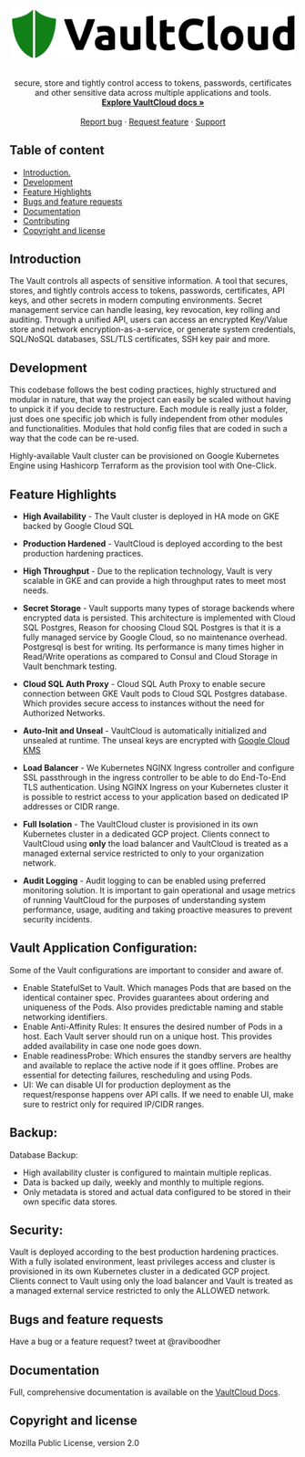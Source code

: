 
<div align="center">
  <a href="https://example.io">
    <img width="500" src="logo/vaultcloud.png" >
  </a>

<p align="center">
  <br>
  secure, store and tightly control access to tokens, passwords, certificates and other sensitive data across multiple applications and tools.
  <br>
  <a href="https://example.com/drive/folders/"><strong>Explore VaultCloud docs »</strong></a>
  <br>
  <br>
  <a href="mailto:vaultcloud@example.com">Report bug</a>
  ·
  <a href="mailto:webmaster@example.com">Request feature</a>
  ·
  <a href="mailto:webmaster@example.com">Support</a>
  <br>
</p>
</div>

## Table of content

  - [Introduction.](#introduction)
  - [Development](#development)
  - [Feature Highlights](#feature-highlights)
  - [Bugs and feature requests](#bugs-and-feature-requests)
  - [Documentation](#documentation)
  - [Contributing](#contributing)
  - [Copyright and license](#copyright-and-license)


## Introduction

The Vault controls all aspects of sensitive information. A tool that secures, stores, and tightly controls access to tokens, passwords, certificates, API keys, and other secrets in modern computing environments. Secret management service can handle leasing, key revocation, key rolling and auditing. Through a unified API, users can access an encrypted Key/Value store and network encryption-as-a-service, or generate system credentials, SQL/NoSQL databases, SSL/TLS certificates, SSH key pair and more.

## Development

This codebase follows the best coding practices, highly structured and modular in nature, that way the project can easily be scaled without having to unpick it if you decide to restructure. Each module is really just a folder, just does one specific job which is fully independent from other modules and functionalities. Modules that hold config files that are coded in such a way that the code can be re-used. 

Highly-available Vault cluster can be provisioned on Google Kubernetes Engine using Hashicorp Terraform as the provision tool with One-Click.

## Feature Highlights

- **High Availability** - The Vault cluster is deployed in HA mode on GKE backed by Google Cloud SQL

- **Production Hardened** - VaultCloud is deployed according to the best production hardening practices.

- **High Throughput** - Due to the replication technology, Vault is very scalable in GKE and can provide a high throughput rates to meet most needs.

- **Secret Storage** - Vault supports many types of storage backends where encrypted data is persisted. This architecture is implemented with Cloud SQL Postgres, Reason for choosing Cloud SQL Postgres is that it is a fully managed service by Google Cloud, so no maintenance overhead. Postgresql is best for writing. Its performance is many times higher in Read/Write operations as compared to Consul and Cloud Storage in Vault benchmark testing.

- **Cloud SQL Auth Proxy** - Cloud SQL Auth Proxy to enable secure connection between GKE Vault pods to Cloud SQL Postgres database. Which provides secure access to instances without the need for Authorized Networks.

- **Auto-Init and Unseal** - VaultCloud is automatically initialized and unsealed
  at runtime. The unseal keys are encrypted with [Google Cloud KMS](https://cloud.google.com/security-key-management)

- **Load Balancer** - We Kubernetes NGINX Ingress controller and configure SSL passthrough in the ingress controller to be able to do End-To-End TLS authentication. Using NGINX Ingress on your Kubernetes cluster it is possible to restrict access to your application based on dedicated IP addresses or CIDR range.

- **Full Isolation** - The VaultCloud cluster is provisioned in its own Kubernetes
  cluster in a dedicated GCP project. Clients connect to VaultCloud using **only** the load balancer and VaultCloud
  is treated as a managed external service restricted to only to your organization network.

- **Audit Logging** - Audit logging to can be enabled using preferred monitoring solution. It is important to gain operational and usage metrics of running VaultCloud for the purposes of understanding system performance, usage, auditing and taking proactive measures to prevent security incidents.

## Vault Application Configuration:
Some of the Vault configurations are important to consider and aware of. 
 - Enable StatefulSet to Vault. Which manages Pods that are based on the identical container spec. Provides guarantees about ordering and uniqueness of the Pods. Also provides predictable naming and stable networking identifiers.
- Enable Anti-Affinity Rules: It ensures the desired number of Pods in a host. Each Vault server should run on a unique host. This provides added availability in case one node goes down.
- Enable readinessProbe: Which ensures the standby servers are healthy and available to replace the active node  if it goes offline. Probes are essential for detecting failures, rescheduling and using Pods.
- UI: We can disable UI for production deployment as the request/response happens over API calls. If we need to enable UI, make sure to restrict only for required IP/CIDR ranges.

## Backup:
Database Backup:
- High availability cluster is configured to maintain multiple replicas.
- Data is backed up daily, weekly and monthly to multiple regions.
- Only metadata is stored and actual data configured to be stored in their own specific data stores.

## Security:
Vault is deployed according to the best production hardening practices. With a fully isolated environment, least privileges access and cluster is provisioned in its own Kubernetes cluster in a dedicated GCP project. Clients connect to Vault using only the load balancer and Vault is treated as a managed external service restricted to only the ALLOWED network.

## Bugs and feature requests

Have a bug or a feature request? tweet at @raviboodher

## Documentation

Full, comprehensive documentation is available on the [VaultCloud Docs](https://github.com/raviboodher/vaultcloud/tree/master/docs).


## Copyright and license

Mozilla Public License, version 2.0





